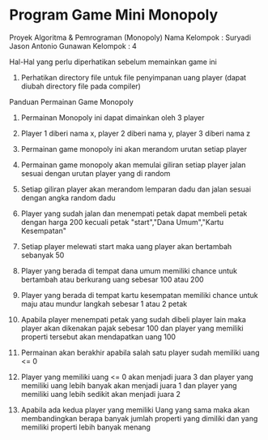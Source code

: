 # Program Game Mini Monopoly

Proyek Algoritma & Pemrograman (Monopoly)
Nama Kelompok : Suryadi
                Jason Antonio Gunawan
Kelompok : 4

Hal-Hal yang perlu diperhatikan sebelum memainkan game ini 
1. Perhatikan directory file untuk file penyimpanan uang player (dapat diubah directory file pada compiler)

Panduan Permainan Game Monopoly

1. Permainan Monopoly ini dapat dimainkan oleh 3 player

2. Player 1 diberi nama x, player 2 diberi nama y, player 3 diberi nama z

3. Permainan game monopoly ini akan merandom urutan setiap player

4. Permainan game monopoly akan memulai giliran setiap player jalan sesuai dengan urutan player yang di random

5. Setiap giliran player akan merandom lemparan dadu dan jalan sesuai dengan angka random dadu

6. Player yang sudah jalan dan menempati petak dapat membeli petak dengan harga 200 kecuali petak "start","Dana Umum","Kartu Kesempatan"

7. Setiap player melewati start maka uang player akan bertambah sebanyak 50

8. Player yang berada di tempat dana umum memiliki chance untuk bertambah atau berkurang uang sebesar 100 atau 200

9. Player yang berada di tempat kartu kesempatan memiliki chance untuk maju atau mundur langkah sebesar 1 atau 2 petak

10. Apabila player menempati petak yang sudah dibeli player lain maka player akan dikenakan pajak sebesar 100 dan player yang memiliki       properti tersebut akan mendapatkan uang 100

11. Permainan akan berakhir apabila salah satu player sudah memiliki uang <= 0

12. Player yang memiliki uang <= 0 akan menjadi juara 3 dan player yang memiliki uang lebih banyak akan menjadi juara 1 dan player yang     memiliki uang lebih sedikit akan menjadi juara 2

13. Apabila ada kedua player yang memiliki Uang yang sama maka akan membandingkan berapa banyak jumlah properti yang dimiliki dan yang       memiliki properti lebih banyak menang
